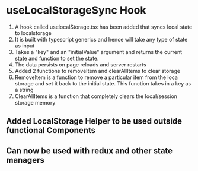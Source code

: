 # useLocalStorageSync Hook

1. A hook called uselocalStorage.tsx has been added that syncs local state to localstorage
2. It is built with typescript generics and hence will take any type of state as input
3. Takes a "key" and an "initialValue" argument and returns the current state and function to set the state.
4. The data persists on page reloads and server restarts
5. Added 2 functions to removeItem and clearAllItems to clear storage
6. RemoveItem is a function to remove a particular item from the loca storage and set it back to the initial state. This function takes in a key as a string
7. ClearAllItems is a function that completely clears the local/session storage memory

## Added LocalStorage Helper to be used outside functional Components

## Can now be used with redux and other state managers
